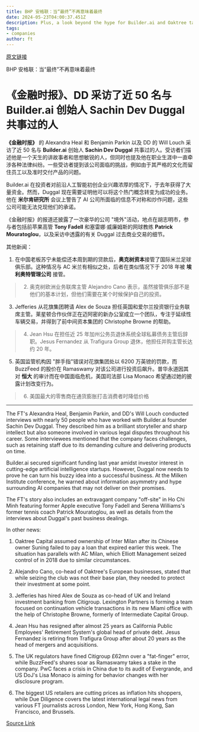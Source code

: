 ```yaml
---
title: BHP 安格联：当“最终”不再意味着最终
date: 2024-05-23T04:00:37.451Z
description: Plus, a look beyond the hype for Builder.ai and Oaktree takes control of Inter Milan
tags: 
- companies
author: ft
---
```


[原文链接](https://ft.com/content/4a2dd050-bca5-4d14-89b9-46fe9c9a8c8e)

BHP 安格联：当“最终”不再意味着最终

# 《金融时报》、DD 采访了近 50 名与 Builder.ai 创始人 Sachin Dev Duggal 共事过的人 

**《金融时报》** 的 Alexandra Heal 和 Benjamin Parkin 以及 DD 的 Will Louch 采访了近 50 名与 **Builder.ai** 创始人 **Sachin Dev Duggal** 共事过的人。受访者们描述他是一个天生的讲故事者和思想敏锐的人，但同时也提及他在职业生涯中一直牵涉各种法律纠纷。一些受访者提到该公司面临的挑战，例如由于其严格的文化而留住员工以及准时交付产品的问题。

Builder.ai 在投资者对前沿人工智能初创企业兴趣浓厚的情况下，于去年获得了大量资金。然而，Duggal 现在需要证明他可以将这个热门概念转变为成功的业务。他在 **米尔肯研究所** 会议上警告了 AI 公司所面临的信息不对称和炒作问题，这些公司可能无法兑现他们的承诺。

《金融时报》的报道还披露了一次豪华的公司 "境外"活动，地点在胡志明市，参与者包括前苹果高管 **Tony Fadell** 和塞雷娜·威廉姆斯的网球教练 **Patrick Mouratoglou**，以及采访中透露的有关 Duggal 过去商业交易的细节。

其他新闻：

1. 在中国老板苏宁未能偿还本周到期的贷款后，**奥克树资本**接管了国际米兰足球俱乐部。这种情况与 AC 米兰有相似之处，后者在类似情况下于 2018 年被 **埃利奥特管理公司** 接管。

> 2. 奥克树欧洲业务联席主管 Alejandro Cano 表示，虽然接管俱乐部不是他们的基本计划，但他们需要在某个时候保护自己的投资。

3. Jefferies 从花旗集团聘请 Alex de Souza 担任英国和爱尔兰投资银行业务联席主管。莱星顿合作伙伴正在迈阿密的新办公室成立一个团队，专注于延续性车辆交易，并得到了前中间资本集团的 Christophe Browne 的帮助。

> 4. Jean Hsu 在担任近 25 年加州公务员退休系统全球私募债务主管后辞职。Jesus Fernandez 从 Trafigura Group 退休，他担任并购主管长达约 20 年。

5. 英国监管机构因 "胖手指"错误对花旗集团处以 6200 万英镑的罚款，而 BuzzFeed 的股价在 Ramaswamy 对该公司进行投资后飙升。普华永道因其对 **恒大** 的审计而在中国面临危机，美国司法部 Lisa Monaco 希望通过她的披露计划改变行为。

> 6. 美国最大的零售商在通货膨胀打击消费者时降低价格

---

The FT's Alexandra Heal, Benjamin Parkin, and DD's Will Louch conducted interviews with nearly 50 people who have worked with Builder.ai founder Sachin Dev Duggal. They described him as a brilliant storyteller and sharp intellect but also someone involved in various legal disputes throughout his career. Some interviewees mentioned that the company faces challenges, such as retaining staff due to its demanding culture and delivering products on time.

Builder.ai secured significant funding last year amidst investor interest in cutting-edge artificial intelligence startups. However, Duggal now needs to prove he can turn his buzzy idea into a successful business. At the Milken Institute conference, he warned about information asymmetry and hype surrounding AI companies that may not deliver on their promises.

The FT's story also includes an extravagant company "off-site" in Ho Chi Minh featuring former Apple executive Tony Fadell and Serena Williams's former tennis coach Patrick Mouratoglou, as well as details from the interviews about Duggal's past business dealings.

In other news:

1. Oaktree Capital assumed ownership of Inter Milan after its Chinese owner Suning failed to pay a loan that expired earlier this week. The situation has parallels with AC Milan, which Elliott Management seized control of in 2018 due to similar circumstances.

2. Alejandro Cano, co-head of Oaktree's European businesses, stated that while seizing the club was not their base plan, they needed to protect their investment at some point.

3. Jefferies has hired Alex de Souza as co-head of UK and Ireland investment banking from Citigroup. Lexington Partners is forming a team focused on continuation vehicle transactions in its new Miami office with the help of Christophe Browne, formerly of Intermediate Capital Group.

4. Jean Hsu has resigned after almost 25 years as California Public Employees' Retirement System's global head of private debt. Jesus Fernandez is retiring from Trafigura Group after about 20 years as the head of mergers and acquisitions.

5. The UK regulators have fined Citigroup £62mn over a "fat-finger" error, while BuzzFeed's shares soar as Ramaswamy takes a stake in the company. PwC faces a crisis in China due to its audit of Evergrande, and US DoJ's Lisa Monaco is aiming for behavior changes with her disclosure program.

6. The biggest US retailers are cutting prices as inflation hits shoppers, while Due Diligence covers the latest international legal news from various FT journalists across London, New York, Hong Kong, San Francisco, and Brussels.

[Source Link](https://ft.com/content/4a2dd050-bca5-4d14-89b9-46fe9c9a8c8e)

